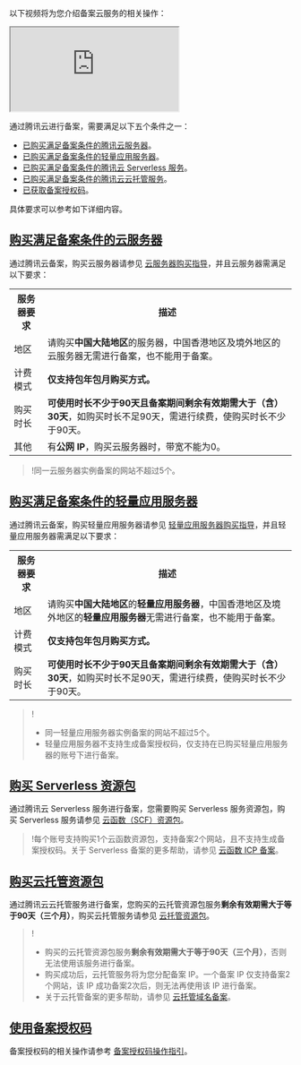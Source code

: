 以下视频将为您介绍备案云服务的相关操作：
<div class="doc-video-mod"><iframe src="https://cloud.tencent.com/edu/learning/quick-play/2335-34828?source=gw.doc.media&withPoster=1&notip=1"></iframe></div>

通过腾讯云进行备案，需要满足以下五个条件之一：
- [已购买满足备案条件的腾讯云服务器](#record1)。
- [已购买满足备案条件的轻量应用服务器](#record2)。
- [已购买满足备案条件的腾讯云 Serverless 服务](#record3)。
- [已购买满足备案条件的腾讯云云托管服务](#record4)。
- [已获取备案授权码](#record5)。

具体要求可以参考如下详细内容。

## [购买满足备案条件的云服务器](id:record1)

通过腾讯云备案，购买云服务器请参见 [云服务器购买指导](https://cloud.tencent.com/document/product/213/506)，并且云服务器需满足以下要求：
<table>
<tr>
<th>服务器要求</th>
<th>描述</th>
</tr>
<tr>
<td>地区</td>
<td>请购买<b>中国大陆地区</b>的服务器，中国香港地区及境外地区的云服务器无需进行备案，也不能用于备案。</td>
</tr>
<tr>
<td>计费模式</td>
<td><b>仅支持包年包月购买方式。</b></td>
</tr>
<tr>
<td>购买时长</td>
<td><b>可使用时长不少于90天且备案期间剩余有效期需大于（含）30天</b>，如购买时长不足90天，需进行续费，使购买时长不少于90天。</td>
</tr>
<tr>
<td>其他</td>
<td>有<b>公网 IP</b>，购买云服务器时，带宽不能为0。</td>
</tr>
</table>

>!同一云服务器实例备案的网站不超过5个。

## [购买满足备案条件的轻量应用服务器](id:record2)
通过腾讯云备案，购买轻量应用服务器请参见 [轻量应用服务器购买指导](https://cloud.tencent.com/document/product/1207/44580)，并且轻量应用服务器需满足以下要求：
<table>
<tr>
<th>服务器要求</th>
<th>描述</th>
</tr>
<tr>
<td>地区</td>
<td>请购买<b>中国大陆地区</b>的<b>轻量应用服务器</b>，中国香港地区及境外地区的<b>轻量应用服务器</b>无需进行备案，也不能用于备案。</td>
</tr>
<tr>
<td>计费模式</td>
<td><b>仅支持包年包月购买方式。</b></td>
</tr>
<tr>
<td>购买时长</td>
<td><b>可使用时长不少于90天且备案期间剩余有效期需大于（含）30天</b>，如购买时长不足90天，需进行续费，使购买时长不少于90天。</td>
</tr>
</table>

>!
>- 同一轻量应用服务器实例备案的网站不超过5个。
>- 轻量应用服务器不支持生成备案授权码，仅支持在已购买轻量应用服务器的账号下进行备案。

## [购买 Serverless 资源包](id:record3)
通过腾讯云 Serverless 服务进行备案，您需要购买 Serverless 服务资源包，购买 Serverless 服务请参见 [云函数（SCF）资源包](https://buy.cloud.tencent.com/scf)。
>!每个账号支持购买1个云函数资源包，支持备案2个网站，且不支持生成备案授权码。关于 Serverless 备案的更多帮助，请参见 [云函数 ICP 备案](https://cloud.tencent.com/document/product/583/45477)。

## [购买云托管资源包](id:record4)
通过腾讯云云托管服务进行备案，您购买的云托管资源包服务**剩余有效期需大于等于90天（三个月）**，购买云托管服务请参见 [云托管资源包](https://cloud.tencent.com/document/product/1243/47823#.E8.B5.84.E6.BA.90.E5.8C.85)。

>!
>- 购买的云托管资源包服务**剩余有效期需大于等于90天（三个月）**，否则无法使用该服务进行备案。
>- 购买成功后，云托管服务将为您分配备案 IP。一个备案 IP 仅支持备案2个网站，该 IP 成功备案2次后，则无法再使用该 IP 进行备案。
>- 关于云托管备案的更多帮助，请参见 [云托管域名备案](https://cloud.tencent.com/document/product/1243/49364)。

## [使用备案授权码](id:record5)
备案授权码的相关操作请参考 [备案授权码操作指引](https://cloud.tencent.com/document/product/243/49306)。
